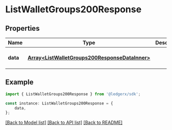 # ListWalletGroups200Response


## Properties

Name | Type | Description | Notes
------------ | ------------- | ------------- | -------------
**data** | [**Array&lt;ListWalletGroups200ResponseDataInner&gt;**](ListWalletGroups200ResponseDataInner.md) |  | [optional] [default to undefined]

## Example

```typescript
import { ListWalletGroups200Response } from '@ledgerx/sdk';

const instance: ListWalletGroups200Response = {
    data,
};
```

[[Back to Model list]](../README.md#documentation-for-models) [[Back to API list]](../README.md#documentation-for-api-endpoints) [[Back to README]](../README.md)
